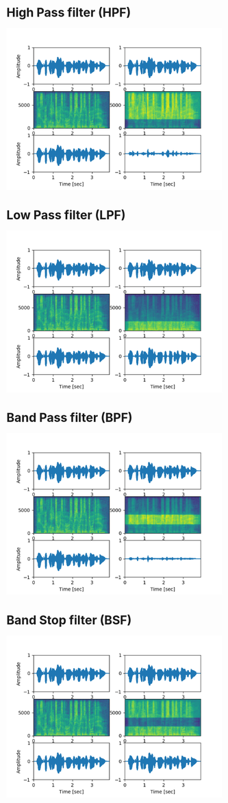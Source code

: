 # High Pass filter (HPF)
![image](ex_2/haopeng_geng/fig/arctic_b0340_filter_type_HPF_cutoff_frequency_2000.png)
# Low Pass filter (LPF)
![image](ex_2/haopeng_geng/fig/arctic_b0340_filter_type_LPF_cutoff_frequency_2000.png)
# Band Pass filter (BPF)
![image](ex_2/haopeng_geng/fig/arctic_b0340_filter_type_BPF_lower_cutoff_frequency_2000_upper_cutoff_frequency_4000.png)
# Band Stop filter (BSF)
![image](ex_2/haopeng_geng/fig/arctic_b0340_filter_type_BSF_lower_cutoff_frequency_2000_upper_cutoff_frequency_4000.png)
